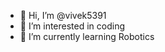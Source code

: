 - 👋 Hi, I’m @vivek5391
- 👀 I’m interested in coding 
- 🌱 I’m currently learning Robotics

<!---
vivek5391/vivek5391 is a ✨ special ✨ repository because its `README.md` (this file) appears on your GitHub profile.
You can click the Preview link to take a look at your changes.
--->
